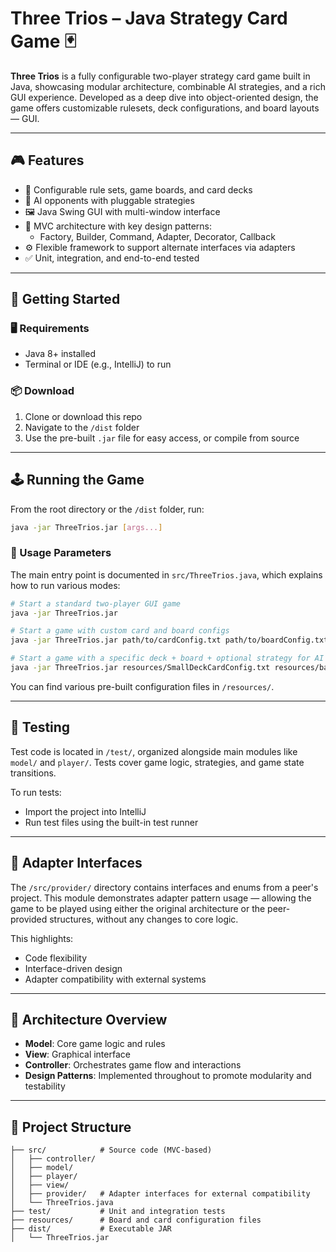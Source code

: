# Three Trios – Java Strategy Card Game 🃏

**Three Trios** is a fully configurable two-player strategy card game built in Java, showcasing modular architecture, combinable AI strategies, and a rich GUI experience. Developed as a deep dive into object-oriented design, the game offers customizable rulesets, deck configurations, and board layouts — GUI.

---

## 🎮 Features

- 🔧 Configurable rule sets, game boards, and card decks
- 🧠 AI opponents with pluggable strategies
- 🖼️ Java Swing GUI with multi-window interface
- 🧩 MVC architecture with key design patterns:
  - Factory, Builder, Command, Adapter, Decorator, Callback
- ⚙️ Flexible framework to support alternate interfaces via adapters
- ✅ Unit, integration, and end-to-end tested

---

## 🚀 Getting Started

### 🖥️ Requirements
- Java 8+ installed
- Terminal or IDE (e.g., IntelliJ) to run

### 📦 Download

1. Clone or download this repo
2. Navigate to the `/dist` folder
3. Use the pre-built `.jar` file for easy access, or compile from source

---

## 🕹️ Running the Game

From the root directory or the `/dist` folder, run:

```bash
java -jar ThreeTrios.jar [args...]
```

### 🧭 Usage Parameters

The main entry point is documented in `src/ThreeTrios.java`, which explains how to run various modes:

```bash
# Start a standard two-player GUI game
java -jar ThreeTrios.jar

# Start a game with custom card and board configs
java -jar ThreeTrios.jar path/to/cardConfig.txt path/to/boardConfig.txt

# Start a game with a specific deck + board + optional strategy for AI
java -jar ThreeTrios.jar resources/SmallDeckCardConfig.txt resources/basicBoardConfig.txt
```

You can find various pre-built configuration files in `/resources/`.

---

## 🧪 Testing

Test code is located in `/test/`, organized alongside main modules like `model/` and `player/`. Tests cover game logic, strategies, and game state transitions.

To run tests:
- Import the project into IntelliJ
- Run test files using the built-in test runner

---

## 🧩 Adapter Interfaces

The `/src/provider/` directory contains interfaces and enums from a peer's project. This module demonstrates adapter pattern usage — allowing the game to be played using either the original architecture or the peer-provided structures, without any changes to core logic.

This highlights:
- Code flexibility
- Interface-driven design
- Adapter compatibility with external systems

---

## 🧠 Architecture Overview

- **Model**: Core game logic and rules
- **View**: Graphical interface
- **Controller**: Orchestrates game flow and interactions
- **Design Patterns**: Implemented throughout to promote modularity and testability

---

## 📁 Project Structure

```
├── src/            # Source code (MVC-based)
│   ├── controller/
│   ├── model/
│   ├── player/
│   ├── view/
│   ├── provider/   # Adapter interfaces for external compatibility
│   └── ThreeTrios.java
├── test/           # Unit and integration tests
├── resources/      # Board and card configuration files
├── dist/           # Executable JAR
│   └── ThreeTrios.jar
```

